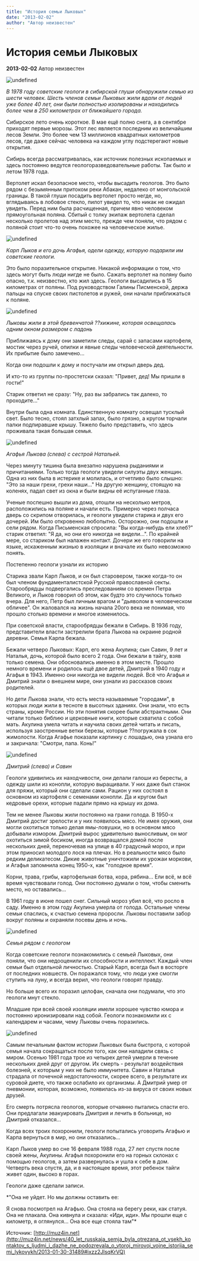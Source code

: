 ```yaml
---
title: "История семьи Лыковых"
date: "2013-02-02"
author: "Автор неизвестен"
---
```


# История семьи Лыковых

**2013-02-02** Автор неизвестен

![undefined](http://img-fotki.yandex.ru/get/4128/95017173.6d/0_9b04a_250d70d0_XL)

 *В 1978 году советские геологи в сибирской глуши обнаружили семью из шести человек. Шесть членов семьи Лыковых жили вдали от людей уже более 40 лет, они были полностью изолированы и находились более чем в 250 километрах от ближайшего города.* 

Сибирское лето очень короткое. В мае ещё полно снега, а в сентябре приходят первые морозы. Этот лес является последним из величайшим лесов Земли. Это более чем 13 миллионов квадратных километров лесов, где даже сейчас человека на каждом углу подстерегают новые открытия.

Сибирь всегда рассматривалась, как источник полезных ископаемых и здесь постоянно ведутся геологоразведовательные работы. Так было и летом 1978 года.

Вертолет искал безопасное место, чтобы высадить геологов. Это было рядом с безымянным притоком реки Абакан, недалеко от монгольской границы. В такой глуши посадить вертолет просто негде, но, вглядываясь в лобовое стекло, пилот увидел то, что никак не ожидал увидеть. Перед ним была расчищенная, причем явно человеком прямоугольная поляна. Сбитый с толку экипаж вертолета сделал несколько пролетов над этим место, прежде чем поняли, что рядом с поляной стоит что-то очень похожее на человеческое жилье.

![undefined](http://img-fotki.yandex.ru/get/5629/95017173.6d/0_9b04b_5d0dcdc0_M)

 *Карп Лыков и его дочь Агафья, одели одежду, которую подарили им советские геологи.* 

Это было поразительное открытие. Никакой информации о том, что здесь могут быть люди нигде не было. Сажать вертолет на поляну было опасно, т.к. неизвестно, кто жил здесь. Геологи высадились в 15 километрах от поляны. Под руководством Галины Писменской, держа пальцы на спуске своих пистолетов и ружей, они начали приближаться к поляне.

![undefined](http://img-fotki.yandex.ru/get/6425/95017173.6d/0_9b04c_d587f9eb_L)

 *Лыковы жили в этой бревенчатой* *??хижине, которая освещалась одним окном размером с ладонь* 

Приближаясь к дому они заметили следы, сарай с запасами картофеля, мостик через ручей, опилки и явные следы человеческой деятельности. Их прибытие было замечено...

Когда они подошли к дому и постучали им открыл дверь дед.

И кто-то из группы по-простетски сказал: "Привет, дед! Мы пришли в гости!" 

Старик ответил не сразу: "Ну, раз вы забрались так далеко, то проходите..." 

Внутри была одна комната. Единственную комнату освещал тусклый свет. Было тесно, стоял затхлый запах, было грязно, а кругом торчали палки подпиравшие крышу. Тяжело было представить, что здесь проживала такая большая семья.

![undefined](http://img-fotki.yandex.ru/get/6446/95017173.6d/0_9b04d_e509f3ea_L)

 *Агафья Лыкова (слева) с сестрой Натальей.* 

Через минуту тишина была внезапно нарушена рыданиями и причитаниями. Только тогда геологи увидели силуэты двух женщин. Одна из них была в истерике и молилась, и отчетливо было слышно: "Это за наши грехи, грехи наши..." На другую женщину, стоящую на коленях, падал свет из окна и были видны её испуганные глаза.

Ученые поспешно вышли из дома, отошли на несколько метров, расположились на поляне и начали есть. Примерно через полчаса дверь со скрипом отворилась, и геологи увидели старика и двух его дочерей. Им было откровенно любопытно. Осторожно, они подошли и сели рядом. Когда Письменская спросила: "Вы когда-нибудь ели хлеб?" старик ответил: "Я да, но они его никогда не видели...". По крайней мере, со стариком был налажен контакт. Дочери же его говорили на языке, искаженным жизнью в изоляции и вначале их было невозможно понять.

Постепенно геологи узнали их историю

Старика звали Карп Лыков, и он был старовером, также когда-то он был членом фундаменталистской Русской православной секты. Старообрядцы подвергались преследованиям со времен Петра Великого, и Лыков говорил об этом, как будто это случилось только вчера. Для него, Петр был личным врагом и "дьяволом в человеческом обличее". Он жаловался на жизнь начала 20ого века не понимая, что прошло столько времени и многое изменилось.

При советской власти, старообрядцы бежали в Сибирь. В 1936 году, представители власти застрелили брата Лыкова на окраине родной деревни. Семья Карпа бежала.

Бежали четверо Лыковых: Карп, его жена Акулина; сын Савин, 9 лет и Наталья, дочь, которой было всего 2 года. Они бежали в тайгу, взяв только семена. Они обосновались именно в этом месте. Прошло немного времени и родилось ещё двое детей, Дмитрий в 1940 году и Агафья в 1943. Именно они никогда не видели людей. Всё что Агафья и Дмитрий знали о внешнем мире, они узнали из рассказов своих родителей.

Но дети Лыкова знали, что есть места называемые "городами", в которых люди жили в тесноте в высотных зданиях. Они знали, что есть страны, кроме России. Но эти понятия скорее были абстрактными. Они читали только библию и церковные книги, которые схватила с собой мать. Акулина умела читать и научила своих детей читать и писать, используя заостренные ветки березы, которые ??погружала в сок жимолости. Когда Агафье показали картинку с лошадью, она узнала его и закричала: "Смотри, папа. Конь!"

![undefined](http://img-fotki.yandex.ru/get/4135/95017173.6d/0_9b04e_10ce712_L)

 *Дмитрий (слева) и Савин* 

Геологи удивились их находчивости, они делали галоши из бересты, а одежду шили из конопли, которую выращивали. У них даже был станок для пряжи, который они сделали сами. Рацион у них состоял в основном из картофеля с семенами конопли. Да и кругом был кедровые орехи, которые падали прямо на крышу их дома.

Тем не менее Лыковы жили постоянно на грани голода. В 1950-х Дмитрий достиг зрелости и у них появилось мясо. Не имея оружия, они могли охотиться только делая ямы-ловушки, но в основном мясо добывали измором. Дмитрий вырос удивительно выносливым, он мог охотиться зимой босиком, иногда возвращался домой после нескольких дней, переночевав на улице в 40 градусный мороз, и при этом приносил молодого лося на плечах. Но в реальности мясо было редким деликатесом. Дикие животные уничтожили их урожаи моркови, и Агафья запомнила конец 1950-х, как "голодное время".

Корни, трава, грибы, картофельная ботва, кора, рябина... Ели всё, м всё время чувствовали голод. Они постоянно думали о том, чтобы сменить место, но оставались...

В 1961 году в июне пошел снег. Сильный мороз убил всё, что росло в саду. Именно в этом году Акулина умерла от голода. Остальные члены семьи спаслись, к счастью семена проросли. Лыковы поставили забор вокруг поляны и охраняли посевы день и ночь.

![undefined](http://img-fotki.yandex.ru/get/4129/95017173.6d/0_9b04f_683b9cf8_L)

 *Семья рядом с геологом* 

Когда советские геологи познакомились с семьей Лыковых, они поняли, что они недооценили их способности и интеллект. Каждый член семьи был отдельной личностью. Старый Карп, всегда был в восторге от последних новшеств. Он поражался тому, что люди уже смогли ступить на луну, и всегда верил, что геологи говорят правду.

Но больше всего их поразил целофан, сначала они подумали, что это геологи мнут стекло.

Младшие при всей своей изоляции имели хорошее чувство юмора и постоянно иронизировали над собой. Геологи познакомили их с календарем и часами, чему Лыковы очень поразились.

![undefined](http://img-fotki.yandex.ru/get/6442/95017173.6d/0_9b051_3af41e9a_L)

Самым печальным фактом истории Лыковых была быстрота, с которой семья начала сокращаться после того, как они наладили связь с миром. Осенью 1981 года трое из четырех детей умерли в течение нескольких дней друг от другом. Их смерть - результат воздействия болезней, к которым у них не было иммунитета. Савин и Наталья страдала от почечной недостаточности, скорее всего, в результате их суровой диете, что также ослабило их организмы. А Дмитрий умер от пневмонии, которая, возможно, появилась из-за вируса от своих новых друзей.

Его смерть потрясла геологов, которые отчаянно пытались спасти его. Они предлагали эвакуировать Дмитрия и лечить в больнице, но Дмитрий отказался...

Когда всех троих похоронили, геологи попытались уговорить Агафью и Карпа вернуться в мир, но они отказались...

Карп Лыков умер во сне 16 февраля 1988 года, 27 лет спустя после своей жены, Акулины. Агафья похоронили его на горных склонах с помощью геологов, а затем развернулась и ушла к себе в дом. Четверть века спустя, да, и в настоящее время, этот ребенок тайги живет один, высоко в горах.

Геологи даже сделали записи.

 *"Она не уйдет. Но мы должны оставить ее: 

Я снова посмотрел на Агафью. Она стояла на берегу реки, как статуя. Она не плакала. Она кивнула и сказала: «Иди, иди». Мы прошли еще с километр, я оглянулся... Она все еще стояла там"*

Источник: [http://muz4in.net](http://muz4in.net/news/40_let_russkaja_semja_byla_otrezana_ot_vsekh_kontaktov_s_ljudmi_i_dazhe_ne_podozrevala_o_vtoroj_mirovoj_vojne_istorija_semi_lykovykh/2013-01-30-31489#ixzz2JlsqKrVQ)